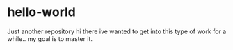 # hello-world
Just another repository
hi there   ive wanted to get into this type of work for a while.. my goal is to master it. 
